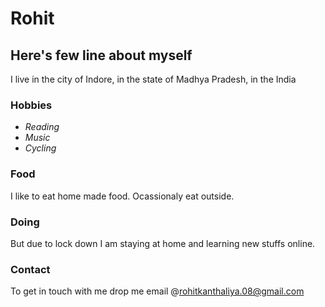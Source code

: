 # Rohit 

## Here's few line about myself

I live in the city of Indore, in the state of Madhya Pradesh, in the India

### Hobbies

- *Reading*
- *Music*
- *Cycling*

### Food

I like to eat home made food. Ocassionaly eat outside. 

### Doing

But due to lock down I am staying at home and learning new stuffs online.

### Contact 

To get in touch with me drop me email @rohitkanthaliya.08@gmail.com
